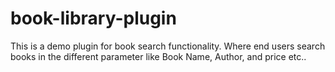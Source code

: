 # book-library-plugin
This is a demo plugin for book search functionality. Where end users search books in the different parameter like Book Name, Author, and price etc..
